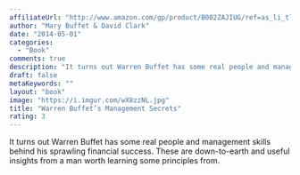 ```yaml
---
affiliateUrl: "http://www.amazon.com/gp/product/B002ZAJIUG/ref=as_li_tl?ie=UTF8&camp=1789&creative=390957&creativeASIN=B002ZAJIUG&linkCode=as2&tag=jaktre-20&linkId=4PGZ3KSRFIWM45KE"
author: "Mary Buffet & David Clark"
date: "2014-05-01"
categories:
  - "Book"
comments: true
description: "It turns out Warren Buffet has some real people and management skills behind his sprawling financial success. These are down-to-earth and useful insig"
draft: false
metaKeywords: ""
layout: "book"
image: "https://i.imgur.com/wX8zzNL.jpg"
title: "Warren Buffet’s Management Secrets"
rating: 3
---
```


It turns out Warren Buffet has some real people and management skills behind his sprawling financial success. These are down-to-earth and useful insights from a man worth learning some principles from.
